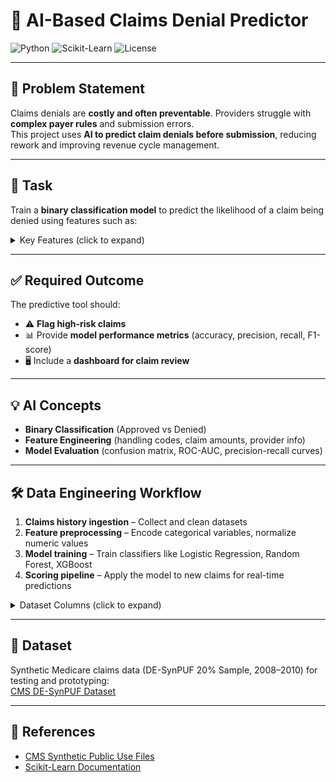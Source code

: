 # 🤖 AI-Based Claims Denial Predictor

![Python](https://img.shields.io/badge/Python-3.10-blue?logo=python) ![Scikit-Learn](https://img.shields.io/badge/Scikit--Learn-0.24-orange?logo=scikit-learn) ![License](https://img.shields.io/badge/License-MIT-green)

---

## 🎯 Problem Statement
Claims denials are **costly and often preventable**. Providers struggle with **complex payer rules** and submission errors.  
This project uses **AI to predict claim denials before submission**, reducing rework and improving revenue cycle management.

---

## 📝 Task
Train a **binary classification model** to predict the likelihood of a claim being denied using features such as:

<details>
<summary>Key Features (click to expand)</summary>

- **Procedure codes** (HCPCS/ICD9)  
- **Provider type**  
- **Payer ID**  
- Patient demographics (age, gender, coverage)  
- Claim amounts, deductibles, and submission details  

</details>

---

## ✅ Required Outcome
The predictive tool should:

- ⚠️ **Flag high-risk claims**  
- 📊 Provide **model performance metrics** (accuracy, precision, recall, F1-score)  
- 🖥️ Include a **dashboard for claim review**  

---

## 💡 AI Concepts
- **Binary Classification** (Approved vs Denied)  
- **Feature Engineering** (handling codes, claim amounts, provider info)  
- **Model Evaluation** (confusion matrix, ROC-AUC, precision-recall curves)  

---

## 🛠️ Data Engineering Workflow
1. **Claims history ingestion** – Collect and clean datasets  
2. **Feature preprocessing** – Encode categorical variables, normalize numeric values  
3. **Model training** – Train classifiers like Logistic Regression, Random Forest, XGBoost  
4. **Scoring pipeline** – Apply the model to new claims for real-time predictions  

<details>
<summary>Dataset Columns (click to expand)</summary>

- Patient IDs, claim IDs, and provider IDs  
- Procedure and diagnosis codes (ICD9, HCPCS)  
- Claim payment amounts and deductibles  
- Attending, operating, and other physician NPIs  

</details>

---

## 📂 Dataset
Synthetic Medicare claims data (DE-SynPUF 20% Sample, 2008–2010) for testing and prototyping:  
[CMS DE-SynPUF Dataset](https://www.cms.gov/data-research/statistics-trends-and-reports/medicare-claims-synthetic-public-use-files/cms-2008-2010-data-entrepreneurs-synthetic-public-use-file-de-synpuf/de10-sample-20)

---

## 📖 References
- [CMS Synthetic Public Use Files](https://www.cms.gov/data-research/statistics-trends-and-reports/medicare-claims-synthetic-public-use-files)  
- [Scikit-Learn Documentation](https://scikit-learn.org/stable/) 
